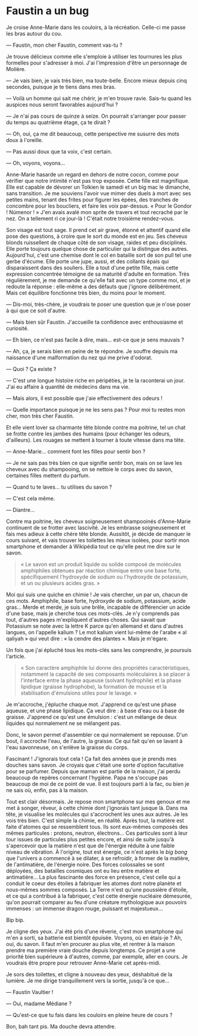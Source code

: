 # Faustin a un bug

Je croise Anne-Marie dans les couloirs, à la récréation.
Celle-ci me passe les bras autour du cou.

— Faustin, mon cher Faustin, comment vas-tu ?

Je trouve délicieux comme elle s'emploie à utiliser les tournures les plus formelles pour s'adresser à moi.
J'ai l'impression d'être un personnage de Molière.

— Je vais bien, je vais très bien, ma toute-belle. Encore mieux depuis cinq secondes, puisque je te tiens dans mes bras.

— Voilà un homme qui sait me chérir, je m'en trouve ravie. Sais-tu quand les auspices nous seront favorables aujourd'hui ?

— Je n'ai pas cours de quinze à seize. On pourrait s'arranger pour passer du temps au quatrième étage, ça te dirait ?

— Oh, oui, ça me dit beaucoup, cette perspective me susurre des mots doux à l'oreille.

— Pas aussi doux que ta voix, c'est certain.

— Oh, voyons, voyons...

Anne-Marie hasarde un regard en dehors de notre cocon, comme pour vérifier que notre intimité n'est pas trop exposée.
Cette fille est magnifique.
Elle est capable de dévorer un Tolkien le samedi et un big mac le dimanche, sans transition.
Je me souviens l'avoir vue mimer des duels à mort avec ses petites mains, tenant des frites pour figurer les épées, des tranches de concombre pour  les boucliers, et faire les voix par-dessus.
« Pour le Gondor ! Númenor ! »
J'en avais avalé mon sprite de travers et tout recraché par le nez.
On a tellement ri ce jour-là !
C'était notre troisième rendez-vous.

Son visage est tout sage.
Il prend cet air grave, étonné et attentif quand elle pose des questions, à croire que le sort du monde est en jeu.
Ses cheveux blonds ruissellent de chaque côté de son visage, raides et peu disciplinés.
Elle porte toujours quelque chose de particulier qui la distingue des autres.
Aujourd'hui, c'est une chemise dont le col en bataille sort de son pull tel une gerbe d'écume.
Elle porte une jupe, aussi, et des collants épais qui disparaissent dans des souliers.
Elle a tout d'une petite fille, mais cette expression concentrée témoigne de sa maturité d'adulte en formation.
Très régulièrement, je me demande ce qu'elle fait avec un type comme moi, et je redoute la réponse :
elle-même a des défauts que j'ignore délibérément.
Mais cet équilibre fonctionne très bien, du moins pour le moment.

— Dis-moi, très-chère, je voudrais te poser une question que je n'ose poser à qui que ce soit d'autre.

— Mais bien sûr Faustin. J'accueille ta confidence avec enthousiasme et curiosité.

— Eh bien, ce n'est pas facile à dire, mais... est-ce que je sens mauvais ?

— Ah, ça, je serais bien en peine de te répondre.
Je souffre depuis ma naissance d'une malformation du nez qui me prive d'odorat.

— Quoi ? Ça existe ?

— C'est une longue histoire riche en péripéties, je te la raconterai un jour.
J'ai eu affaire à quantité de médecins dans ma vie.

— Mais alors, il est possible que j'aie effectivement des odeurs !

— Quelle importance puisque je ne les sens pas ?
Pour moi tu restes mon cher, mon très cher Faustin.

Et elle vient lover sa charmante tête blonde contre ma poitrine, tel un chat se frotte contre les jambes des humains (pour échanger les odeurs, d'ailleurs).
Les rouages se mettent à tourner à toute vitesse dans ma tête.

— Anne-Marie... comment font les filles pour sentir bon ?

— Je ne sais pas très bien ce que signifie sentir bon, mais on se lave les cheveux avec du shampooing, on se nettoie le corps avec du savon, certaines filles mettent du parfum.

— Quand tu te laves... tu utilises du savon ?

— C'est cela même.

— Diantre...

Contre ma poitrine, les cheveux soigneusement shampooinés d'Anne-Marie continuent de se frotter avec lascivité.
Je les embrasse soigneusement et fais mes adieux à cette chère tête blonde.
Aussitôt, je décide de manquer le cours suivant, et vais trouver les toilettes les mieux isolées, pour sortir mon smartphone et demander à Wikipédia tout ce qu'elle peut me dire sur le savon.

> « Le savon est un produit liquide ou solide composé de molécules amphiphiles obtenues par réaction chimique entre une base forte, spécifiquement l'hydroxyde de sodium ou l'hydroxyde de potassium, et un ou plusieurs acides gras. »

Moi qui suis une quiche en chimie !
Je vais chercher, un par un, chacun de ces mots.
Amphiphile, base forte, hydroxyde de sodium, potassium, acide gras...
Merde et merde, je suis une brêle, incapable de différencier un acide d'une base, mais je cherche tous ces mots-clés.
Je n'y comprends pas tout, d'autres pages m'expliquent d'autres choses.
Qui savait que Potassium se note avec la lettre K parce qu'en allemand et dans d'autres langues, on l'appelle kalium ?
Le mot kalium vient lui-même de l'arabe « al qaliyah » qui veut dire : « la cendre des plantes ». Mais je m'égare.

Un fois que j'ai épluché tous les mots-clés sans les comprendre, je poursuis l'article.

> « Son caractère amphiphile lui donne des propriétés caractéristiques, notamment la capacité de ses composants moléculaires à se placer à l'interface entre la phase aqueuse (solvant hydrophile) et la phase lipidique (graisse hydrophobe), la formation de mousse et la stabilisation d'émulsions utiles pour le lavage. »

Je m'accroche, j'épluche chaque mot.
J'apprend ce qu'est une phase aqueuse, et une phase lipidique.
Ça veut dire : à base d'eau ou à base de graisse.
J'apprend ce qu'est une émulsion : c'est un mélange de deux liquides qui normalement ne se mélangent pas.

Donc, le savon permet d'assembler ce qui normalement se repousse.
D'un bout, il accroche l'eau, de l'autre, la graisse.
Ce qui fait qu'en se lavant à l'eau savonneuse, on s'enlève la graisse du corps.

Fascinant ! J'ignorais tout cela !
Ça fait des années que je prends mes douches sans savon.
Je croyais que c'était une sorte d'option facultative pour se parfumer.
Depuis que maman est partie de la maison, j'ai perdu beaucoup de repères concernant l'hygiène.
Papa ne s'occupe pas beaucoup de moi de ce point de vue.
Il est toujours parti à la fac, ou bien je ne sais où, enfin, pas à la maison.

Tout est clair désormais.
Je repose mon smartphone sur mes genoux et me met à songer, rêveur, à cette chimie dont j'ignorais tant jusque là.
Dans ma tête, je visualise les molécules qui s'accrochent les unes aux autres.
Je les vois très bien.
C'est simple la chimie, en réalité.
Après tout, la matière est faite d'atomes qui se ressemblent tous.
Ils sont eux-mêmes composés des mêmes particules : protons, neutron, électrons...
Ces particules sont à leur tour issues de particules plus petites encore, et ainsi de suite jusqu'à s'apercevoir que la matière n'est que de l'énergie réduite à une faible niveau de vibration.
À l'origine, tout est énergie, ce n'est après le *big bang* que l'univers a commencé à se dilater, à se refroidir, à former de la matière, de l'antimatière, de l'énergie noire.
Des forces colossales se sont déployées, des batailles cosmiques ont eu lieu entre matière et antimatière...
La plus fascinante des force en présence, c'est celle qui a conduit le coeur des étoiles à fabriquer les atomes dont notre planète et nous-mêmes sommes composés.
La Terre n'est qu'une poussière d'étoile, et ce qui a contribué à la fabriquer, c'est cette énergie nucléaire démesurée, qu'on pourrait comparer au feu d'une créature mythologique aux pouvoirs immenses : un immense dragon rouge, puissant et majestueux...

Bip bip.

Je cligne des yeux.
J'ai été pris d'une rêverie, c'est mon smartphone qui m'en a sorti, sa batterie est bientôt épuisée.
Voyons, où en étais-je ?
Ah, oui, du savon.
Il faut m'en procurer au plus vite, et rentrer à la maison prendre ma première vraie douche depuis longtemps.
Ce projet a une priorité bien supérieure à d'autres, comme, par exemple, aller en cours.
Je voudrais être propre pour retrouver Anne-Marie cet après-midi.

Je sors des toilettes, et cligne à nouveau des yeux, déshabitué de la lumière.
Je me dirige tranquillement vers la sortie, jusqu'à ce que...

— Faustin Vaultier !

— Oui, madame Médiane ?

— Qu'est-ce que tu fais dans les couloirs en pleine heure de cours ?

Bon, bah tant pis. Ma douche devra attendre.

